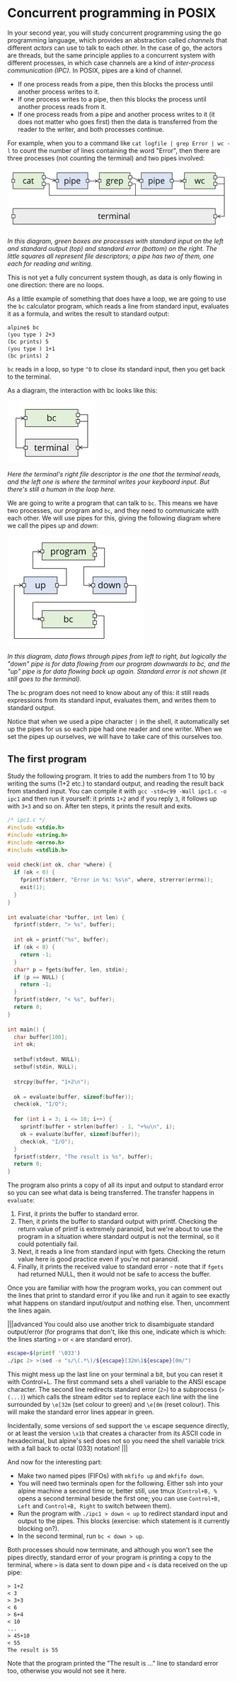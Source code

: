 # Concurrent programming in POSIX

In your second year, you will study concurrent programming using the go programming language, which provides an abstraction called _channels_ that different _actors_ can use to talk to each other. In the case of go, the actors are threads, but the same principle applies to a concurrent system with different processes, in which case channels are a kind of _inter-process communication (IPC)_. In POSIX, pipes are a kind of channel.

  - If one process reads from a pipe, then this blocks the process until another process writes to it.
  - If one process writes to a pipe, then this blocks the process until another process reads from it.
  - If one process reads from a pipe and another process writes to it (it does not matter who goes first) then the data is transferred from the reader to the writer, and both processes continue.

For example, when you to a command like `cat logfile | grep Error | wc -l` to count the number of lines containing the word "Error", then there are three processes (not counting the terminal) and two pipes involved:

![pipe diagram](../resources/pipe1.png)

_In this diagram, green boxes are processes with standard input on the left and standard output (top) and standard error (bottom) on the right. The little squares all represent file descriptors; a pipe has two of them, one each for reading and writing._

This is not yet a fully concurrent system though, as data is only flowing in one direction: there are no loops.

As a little example of something that does have a loop, we are going to use the `bc` calculator program, which reads a line from standard input, evaluates it as a formula, and writes the result to standard output:

    alpine$ bc
    (you type ) 2+3
    (bc prints) 5
    (you type ) 1+1
    (bc prints) 2

`bc` reads in a loop, so type `^D` to close its standard input, then you get back to the terminal.

As a diagram, the interaction with bc looks like this:

![pipe diagram of terminal interaction](../resources/pipe2.png)

_Here the terminal's right file descriptor is the one that the terminal reads, and the left one is where the terminal writes your keyboard input. But there's still a human in the loop here._

We are going to write a program that can talk to `bc`. This means we have two processes, our program and `bc`, and they need to communicate with each other. We will use pipes for this, giving the following diagram where we call the pipes _up_ and _down_:

![pipe digram for a program controlling bc](../resources/pipe3.png)

_In this diagram, data flows through pipes from left to right, but logically the "down" pipe is for data flowing from our program downwards to bc, and the "up" pipe is for data flowing back up again. Standard error is not shown (it still goes to the terminal)._

The `bc` program does not need to know about any of this: it still reads expressions from its standard input, evaluates them, and writes them to standard output.

Notice that when we used a pipe character `|` in the shell, it automatically set up the pipes for us so each pipe had one reader and one writer. When we set the pipes up ourselves, we will have to take care of this ourselves too.

## The first program

Study the following program. It tries to add the numbers from 1 to 10 by writing the sums (1+2 etc.) to standard output, and reading the result back from standard input. You can compile it with `gcc -std=c99 -Wall ipc1.c -o ipc1` and then run it yourself: it prints `1+2` and if you reply `3`, it follows up with `3+3` and so on. After ten steps, it prints the result and exits.

```c
/* ipc1.c */
#include <stdio.h>
#include <string.h>
#include <errno.h>
#include <stdlib.h>

void check(int ok, char *where) {
  if (ok < 0) {
    fprintf(stderr, "Error in %s: %s\n", where, strerror(errno));
    exit(1);
  }
}

int evaluate(char *buffer, int len) {
  fprintf(stderr, "> %s", buffer);

  int ok = printf("%s", buffer);
  if (ok < 0) {
    return -1;
  }
  char* p = fgets(buffer, len, stdin);
  if (p == NULL) {
    return -1;
  }
  fprintf(stderr, "< %s", buffer);
  return 0;
}

int main() {
  char buffer[100];
  int ok;

  setbuf(stdout, NULL);
  setbuf(stdin, NULL);

  strcpy(buffer, "1+2\n");

  ok = evaluate(buffer, sizeof(buffer));
  check(ok, "I/O");
  
  for (int i = 3; i <= 10; i++) {
    sprintf(buffer + strlen(buffer) - 1, "+%u\n", i);
    ok = evaluate(buffer, sizeof(buffer));
    check(ok, "I/O");
  }
  fprintf(stderr, "The result is %s", buffer);
  return 0;
}
```

The program also prints a copy of all its input and output to standard error so you can see what data is being transferred. The transfer happens in `evaluate`:

  1. First, it prints the buffer to standard error.
  2. Then, it prints the buffer to standard output with printf. Checking the return value of printf is extremely paranoid, but we're about to use the program in a situation where standard output is not the terminal, so it could potentially fail.
  3. Next, it reads a line from standard input with fgets. Checking the return value here is good practice even if you're not paranoid.
  4. Finally, it prints the received value to standard error - note that if `fgets` had returned NULL, then it would not be safe to access the buffer.

Once you are familiar with how the program works, you can comment out the lines that print to standard error if you like and run it again to see exactly what happens on standard input/output and nothing else. Then, uncomment the lines again.

|||advanced
You could also use another trick to disambiguate standard output/error (for programs that don't, like this one, indicate which is which: the lines starting `>` or `<` are standard error).

```sh
escape=$(printf '\033')
./ipc 2> >(sed -e "s/\(.*\)/${escape}[32m\1${escape}[0m/")
```

This might mess up the last line on your terminal a bit, but you can reset it with Control+L.
The first command sets a shell variable to the ANSI escape character. The second line redirects standard error (`2>`) to a subprocess (`>(...)`) which calls the stream editor `sed` to replace each line with the line surrounded by `\e[32m` (set colour to green) and `\e[0m` (reset colour). This will make the standard error lines appear in green. 

Incidentally, some versions of sed support the `\e` escape sequence directly, or at least the version `\x1b` that creates a character from its ASCII code in hexadecimal, but alpine's sed does not so you need the shell variable trick with a fall back to octal (033) notation!
|||

And now for the interesting part:

  - Make two named pipes (FIFOs) with `mkfifo up` and `mkfifo down`.
  - You will need two terminals open for the following. Either ssh into your alpine machine a second time or, better still, use tmux (`Control+B, %` opens a second terminal beside the first one; you can use `Control+B, Left` and `Control+B, Right` to switch between them).
  - Run the program with `./ipc1 > down < up` to redirect standard input and output to the pipes. This blocks (exercise: which statement is it currently blocking on?).
  - In the second terminal, run `bc < down > up`.

Both processes should now terminate, and although you won't see the pipes directly, standard error of your program is printing a copy to the terminal, where `>` is data sent to down pipe and `<` is data received on the up pipe:

    > 1+2
    < 3
    > 3+3
    < 6
    > 6+4
    < 10
    ...
    > 45+10
    < 55
    The result is 55

Note that the program printed the "The result is ..." line to standard error too, otherwise you would not see it here.
